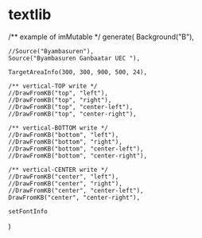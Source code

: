 textlib
=======


  /** example of imMutable */
  generate(
    Background("B"),
    
    //Source("Byambasuren"),
    Source("Byambasuren Ganbaatar UEC "),

    TargetAreaInfo(300, 300, 900, 500, 24),

    /** vertical-TOP write */
    //DrawFromKB("top", "left"),
    //DrawFromKB("top", "right"),
    //DrawFromKB("top", "center-left"),
    //DrawFromKB("top", "center-right"),

    /** vertical-BOTTOM write */
    //DrawFromKB("bottom", "left"),
    //DrawFromKB("bottom", "right"),
    //DrawFromKB("bottom", "center-left"),
    //DrawFromKB("bottom", "center-right"),

    /** vertical-CENTER write */
    //DrawFromKB("center", "left"),
    //DrawFromKB("center", "right"),
    //DrawFromKB("center", "center-left"),
    DrawFromKB("center", "center-right"),

    setFontInfo
  )
